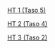 [HT 1 (Taso 5) ](http://users.jyu.fi/~alsoderg/tiea2120/ht1/pohja.xhtml)

[HT 2 (Taso 4) ](http://users.jyu.fi/~alsoderg/tiea2120/ht2/pohja.xhtml)

[HT 3 (Taso 2) ](http://users.jyu.fi/~alsoderg/tiea2120/ht3/pohja.xhtml)